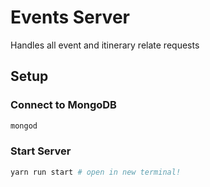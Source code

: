 # Events Server

Handles all event and itinerary relate requests

## Setup

### Connect to MongoDB

```bash
mongod
```

### Start Server

```bash
yarn run start # open in new terminal!
```